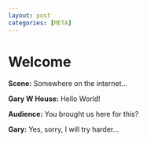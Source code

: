 ```yaml
---
layout: post
categories: [META]
---
```


# Welcome

**Scene:** Somewhere on the internet…

**Gary W House:** Hello World!

**Audience:** You brought us here for this?

**Gary:** Yes, sorry, I will try harder…
